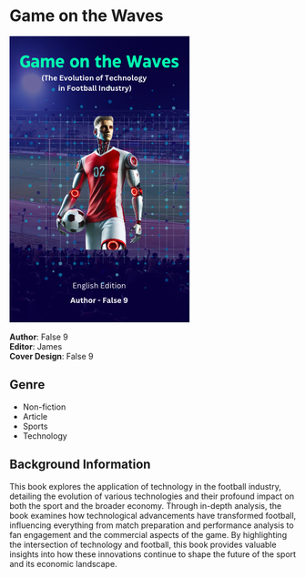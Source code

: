 
# Game on the Waves
![image.png](image.png)

**Author**: False 9  
**Editor**: James  
**Cover Design**: False 9

## Genre  
- Non-fiction  
- Article  
- Sports  
- Technology  

## Background Information  

This book explores the application of technology in the football industry, detailing the evolution of various technologies and their profound impact on both the sport and the broader economy. Through in-depth analysis, the book examines how technological advancements have transformed football, influencing everything from match preparation and performance analysis to fan engagement and the commercial aspects of the game. By highlighting the intersection of technology and football, this book provides valuable insights into how these innovations continue to shape the future of the sport and its economic landscape.
